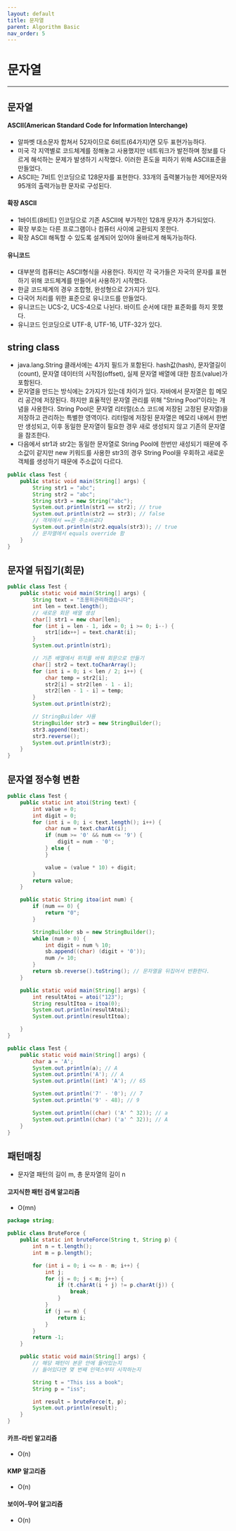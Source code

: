 ```yaml
---
layout: default
title: 문자열
parent: Algorithm Basic
nav_order: 5
---
```


# 문자열

---

## 문자열

#### ASCII(American Standard Code for Information Interchange)

- 알파벳 대소문자 합쳐서 52자이므로 6비트(64가지)면 모두 표현가능하다.
- 미국 각 지역별로 코드체계를 정해놓고 사용했지만 네트워크가 발전하며 정보를 다르게 해석하는 문제가 발생하기 시작했다. 이러한 혼도을 피하기 위해 ASCII표준을 만들었다.
- ASCII는 7비트 인코딩으로 128문자를 표현한다. 33개의 출력불가능한 제어문자와 95개의 출력가능한 문자로 구성된다.

#### 확장 ASCII

- 1바이트(8비트) 인코딩으로 기존 ASCII에 부가적인 128개 문자가 추가되었다.
- 확장 부호는 다른 프로그램이나 컴퓨터 사이에 교환되지 못한다.
- 확장 ASCII 해독할 수 있도록 설계되어 있어야 올바르게 해독가능하다.

#### 유니코드

- 대부분의 컴퓨터는 ASCII형식을 사용한다. 하지만 각 국가들은 자국의 문자를 표현하기 위해 코드체계를 만들어서 사용하기 시작했다.
- 한글 코드체계의 경우 조합형, 완성형으로 2가지가 있다.
- 다국어 처리를 위한 표준으로 유니코드를 만들었다.
- 유니코드는 UCS-2, UCS-4으로 나뉜다. 바이트 순서에 대한 표준화를 하지 못했다.
- 유니코드 인코딩으로 UTF-8, UTF-16, UTF-32가 있다.

## string class

- java.lang.String 클래서에는 4가지 필드가 포함된다. hash값(hash), 문자열길이(count), 문자열 데이터의 시작점(offset), 실제 문자열 배열에 대한 참조(value)가 포함된다.
- 문자열을 만드는 방식에는 2가지가 있는데 차이가 있다. 자바에서 문자열은 힙 메모리 공간에 저장된다. 하지만 효율적인 문자열 관리를 위해 "String Pool"이라는 개념을 사용한다. String Pool은 문자열 리터럴(소스 코드에 저장된 고정된 문자열)을 저장하고 관리하는 특별한 영역이다. 리터럴에 저장된 문자열은 메모리 내에서 한번만 생성되고, 이후 동일한 문자열이 필요한 경우 새로 생성되지 않고 기존의 문자열을 참조한다.
- 다음에서 str1과 str2는 동일한 문자열로 String Pool에 한번만 새성되기 때문에 주소값이 같지만 new 키워드를 사용한 str3의 경우 String Pool을 우회하고 새로운 객체를 생성하기 때문에 주소값이 다르다.

```java
public class Test {
	public static void main(String[] args) {
		String str1 = "abc";
		String str2 = "abc";
		String str3 = new String("abc");
		System.out.println(str1 == str2); // true
		System.out.println(str2 == str3); // false
		// 객체에서 ==은 주소비교다
		System.out.println(str2.equals(str3)); // true
		// 문자열에서 equals override 함
	}
}
```

## 문자열 뒤집기(회문)

```java
public class Test {
	public static void main(String[] args) {
		String text = "조용히관리하겠습니다";
		int len = text.length();
		// 새로운 회문 배열 생성
		char[] str1 = new char[len];
		for (int i = len - 1, idx = 0; i >= 0; i--) {
			str1[idx++] = text.charAt(i);
		}
		System.out.println(str1);

		// 기존 배열에서 위치를 바꿔 회문으로 만들기
		char[] str2 = text.toCharArray();
		for (int i = 0; i < len / 2; i++) {
			char temp = str2[i];
			str2[i] = str2[len - 1 - i];
			str2[len - 1 - i] = temp;
		}
		System.out.println(str2);

		// StringBuilder 사용
		StringBuilder str3 = new StringBuilder();
		str3.append(text);
		str3.reverse();
		System.out.println(str3);
	}
}
```

## 문자열 정수형 변환

```java
public class Test {
	public static int atoi(String text) {
		int value = 0;
		int digit = 0;
		for (int i = 0; i < text.length(); i++) {
			char num = text.charAt(i);
			if (num >= '0' && num <= '9') {
				digit = num - '0';
			} else {
			}

			value = (value * 10) + digit;
		}
		return value;
	}

	public static String itoa(int num) {
		if (num == 0) {
			return "0";
		}

		StringBuilder sb = new StringBuilder();
		while (num > 0) {
			int digit = num % 10;
			sb.append((char) (digit + '0'));
			num /= 10;
		}
		return sb.reverse().toString(); // 문자열을 뒤집어서 반환한다.
	}

	public static void main(String[] args) {
		int resultAtoi = atoi("123");
		String resultItoa = itoa(0);
		System.out.println(resultAtoi);
		System.out.println(resultItoa);

	}
}
```

```java
public class Test {
	public static void main(String[] args) {
		char a = 'A';
		System.out.println(a); // A
		System.out.println('A'); // A
		System.out.println((int) 'A'); // 65

		System.out.println('7' - '0'); // 7
		System.out.println('9' - 48); // 9

		System.out.println((char) ('A' ^ 32)); // a
		System.out.println((char) ('a' ^ 32)); // A
	}
}
```

## 패턴매칭

- 문자열 패턴의 길이 m, 총 문자열의 길이 n

#### 고지식한 패턴 검색 알고리즘

- O(mn)

```java
package string;

public class BruteForce {
	public static int bruteForce(String t, String p) {
		int n = t.length();
		int m = p.length();

		for (int i = 0; i <= n - m; i++) {
			int j;
			for (j = 0; j < m; j++) {
				if (t.charAt(i + j) != p.charAt(j)) {
					break;
				}
			}
			if (j == m) {
				return i;
			}
		}
		return -1;
	}

	public static void main(String[] args) {
		// 해당 패턴이 본문 안에 들어있는지
		// 들어있다면 몇 번째 인덱스부터 시작하는지

		String t = "This iss a book";
		String p = "iss";

		int result = bruteForce(t, p);
		System.out.println(result);
	}
}
```

#### 카프-라빈 알고리즘

- O(n)

#### KMP 알고리즘

- O(n)

#### 보이어-무어 알고리즘

- O(n)
